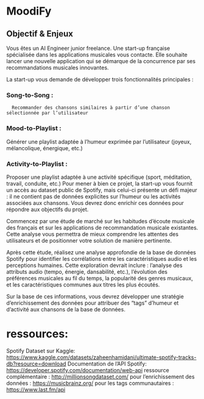 # MoodiFy


## Objectif & Enjeux
Vous êtes un AI Engineer junior freelance. Une start-up française spécialisée dans les applications musicales vous contacte. Elle souhaite lancer une nouvelle application qui se démarque de la concurrence par ses recommandations musicales innovantes.

La start-up vous demande de développer trois fonctionnalités principales :

### Song-to-Song : 
      Recommander des chansons similaires à partir d’une chanson sélectionnée par l’utilisateur
### Mood-to-Playlist : 
Générer une playlist adaptée à l’humeur exprimée par l’utilisateur (joyeux, mélancolique, énergique, etc.)
### Activity-to-Playlist : 
Proposer une playlist adaptée à une activité spécifique (sport, méditation, travail, conduite, etc.)
Pour mener à bien ce projet, la start-up vous fournit un accès au dataset public de Spotify, mais celui-ci présente un défi majeur : il ne contient pas de données explicites sur l’humeur ou les activités associées aux chansons. Vous devrez donc enrichir ces données pour répondre aux objectifs du projet.

Commencez par une étude de marché sur les habitudes d’écoute musicale des français et sur les applications de recommandation musicale existantes. Cette analyse vous permettra de mieux comprendre les attentes des utilisateurs et de positionner votre solution de manière pertinente.

Après cette étude, réalisez une analyse approfondie de la base de données Spotify pour identifier les corrélations entre les caractéristiques audio et les perceptions humaines. Cette exploration devrait inclure : l’analyse des attributs audio (tempo, énergie, dansabilité, etc.), l’évolution des préférences musicales au fil du temps, la popularité des genres musicaux, et les caractéristiques communes aux titres les plus écoutés.

Sur la base de ces informations, vous devrez développer une stratégie d’enrichissement des données pour attribuer des “tags” d’humeur et d’activité aux chansons de la base de données.

# ressources:
Spotify Dataset sur Kaggle: https://www.kaggle.com/datasets/zaheenhamidani/ultimate-spotify-tracks-db?resource=download
Documentation de l’API Spotify: https://developer.spotify.com/documentation/web-api
ressource complémentaire : http://millionsongdataset.com/
pour l’enrichissement des données : https://musicbrainz.org/
pour les tags communautaires : https://www.last.fm/api
